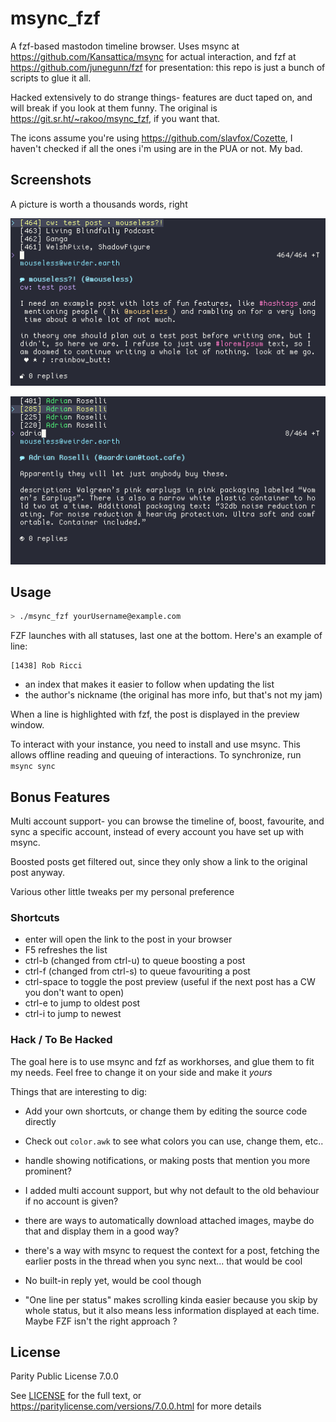 # msync_fzf

A fzf-based mastodon timeline browser. Uses msync at <https://github.com/Kansattica/msync> for actual interaction, and fzf at <https://github.com/junegunn/fzf> for presentation: this repo is just a bunch of scripts to glue it all.

Hacked extensively to do strange things- features are duct taped on, and will break if you look at them funny. The original is <https://git.sr.ht/~rakoo/msync_fzf>, if you want that.

The icons assume you're using <https://github.com/slavfox/Cozette>, I haven't checked if all the ones i'm using are in the PUA or not. My bad.

## Screenshots

A picture is worth a thousands words, right


![viewing the home timeline in msync_fzf](./example.png)

![demonstration of post filtering, showing a post from Adrian Roselli about pointlessly gendered earplugs](./filtered.png)

## Usage

```sh
> ./msync_fzf yourUsername@example.com
```

FZF launches with all statuses, last one at the bottom. Here's an example of line:

```
[1438] Rob Ricci
```

- an index that makes it easier to follow when updating the list
- the author's nickname (the original has more info, but that's not my jam)


When a line is highlighted with fzf, the post is displayed in the preview window.

To interact with your instance, you need to install and use msync. This allows offline reading and queuing of interactions. To synchronize, run `msync sync`

## Bonus Features

Multi account support- you can browse the timeline of, boost, favourite, and sync a specific account, instead of every account you have set up with msync.

Boosted posts get filtered out, since they only show a link to the original post anyway.

Various other little tweaks per my personal preference

### Shortcuts

- enter will open the link to the post in your browser
- F5 refreshes the list
- ctrl-b (changed from ctrl-u) to queue boosting a post
- ctrl-f (changed from ctrl-s) to queue favouriting a post
- ctrl-space to toggle the post preview (useful if the next post has a CW you don't want to open)
- ctrl-e to jump to oldest post
- ctrl-i to jump to newest

### Hack / To Be Hacked

The goal here is to use msync and fzf as workhorses, and glue them to fit my needs. Feel free to change it on your side and make it *yours*

Things that are interesting to dig:

- Add your own shortcuts, or change them by editing the source code directly

- Check out `color.awk` to see what colors you can use, change them, etc..

- handle showing notifications, or making posts that mention you more prominent?

- I added multi account support, but why not default to the old behaviour if no account is given?

- there are ways to automatically download attached images, maybe do that and display them in a good way?

- there's a way with msync to request the context for a post, fetching the earlier posts in the thread when you sync next... that would be cool

- No built-in reply yet, would be cool though

- "One line per status" makes scrolling kinda easier because you skip by whole status, but it also means less information displayed at each time. Maybe FZF isn't the right approach ?

## License

Parity Public License 7.0.0

See [LICENSE](./LICENSE) for the full text, or <https://paritylicense.com/versions/7.0.0.html> for more details
